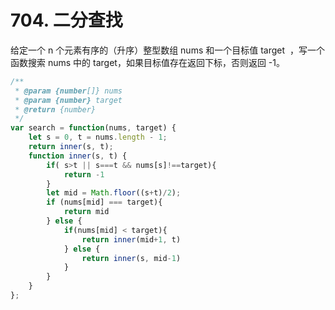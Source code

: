 # 704. 二分查找
给定一个 n 个元素有序的（升序）整型数组 nums 和一个目标值 target  ，写一个函数搜索 nums 中的 target，如果目标值存在返回下标，否则返回 -1。

```javascript
/**
 * @param {number[]} nums
 * @param {number} target
 * @return {number}
 */
var search = function(nums, target) {
    let s = 0, t = nums.length - 1;
    return inner(s, t);
    function inner(s, t) {
        if( s>t || s===t && nums[s]!==target){
            return -1
        }
        let mid = Math.floor((s+t)/2);
        if (nums[mid] === target){
            return mid
        } else {
            if(nums[mid] < target){
                return inner(mid+1, t)
            } else {
                return inner(s, mid-1)
            }
        }
    }
};
```

